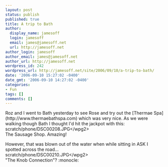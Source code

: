```yaml
---
layout: post
status: publish
published: true
title: A trip to Bath
author:
  display_name: jamesoff
  login: jamesoff
  email: james@jamesoff.net
  url: http://jamesoff.net
author_login: jamesoff
author_email: james@jamesoff.net
author_url: http://jamesoff.net
wordpress_id: 242
wordpress_url: http://jamesoff.net/site/2006/09/10/a-trip-to-bath/
date: '2006-09-10 15:27:02 -0400'
date_gmt: '2006-09-10 14:27:02 -0400'
categories:
- Fun
tags: []
comments: []
---
```

<p>Roz and I went to Bath yesterday to see Rose and try out the [Thermae Spa](http:&#47;&#47;www.thermaebathspa.com) which was very nice. As we were walking though Bath I thought I'd hit the jackpot with this:<br />
<wpg2>scratch&#47;phone&#47;DSC00208.JPG<&#47;wpg2><br />
The Sausage Shop. Amazing!</p>
<p>However, that was blown out of the water when while sitting in ASK I spotted across the road...<br />
<wpg2>scratch&#47;phone&#47;DSC00210.JPG<&#47;wpg2><br />
"The Knob Connection"?  :monocle:</p>
